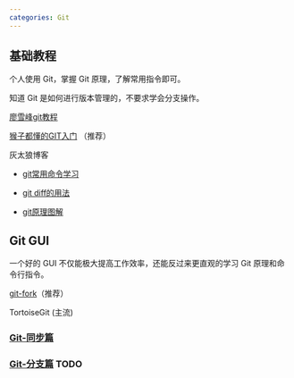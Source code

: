 ```yaml
---
categories: Git
---
```




## 基础教程

个人使用 Git，掌握 Git 原理，了解常用指令即可。

知道 Git 是如何进行版本管理的，不要求学会分支操作。



[廖雪峰git教程](https://www.liaoxuefeng.com/wiki/896043488029600/896954074659008)

[猴子都懂的GIT入门](https://backlog.com/git-tutorial/cn/) （推荐）

灰太狼博客

- [git常用命令学习](https://www.cnblogs.com/cb0327/p/5052081.html)

- [git diff的用法](https://www.cnblogs.com/cb0327/p/5051197.html)

- [git原理图解](https://www.cnblogs.com/cb0327/p/5066685.html)



## Git GUI

一个好的 GUI 不仅能极大提高工作效率，还能反过来更直观的学习 Git 原理和命令行指令。

[git-fork](https://www.git-fork.com/)（推荐）

TortoiseGit (主流)



### [Git-同步篇](/2020/06/18/Git/同步/)

### [Git-分支篇](/2020/06/18/Git/分支/) TODO

